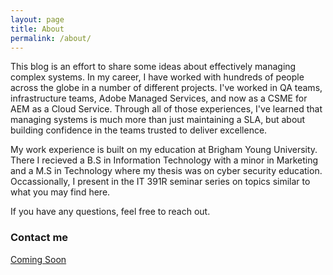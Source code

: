 ```yaml
---
layout: page
title: About
permalink: /about/
---
```

This blog is an effort to share some ideas about effectively managing complex systems. In my career, I have worked with hundreds of people across the globe in a number of different projects. I've worked in QA teams, infrastructure teams, Adobe Managed Services, and now as a CSME for AEM as a Cloud Service. Through all of those experiences, I've learned that managing systems is much more than just maintaining a SLA, but about building confidence in the teams trusted to deliver excellence.

My work experience is built on my education at Brigham Young University. There I recieved a B.S in Information Technology with a minor in Marketing and a M.S in Technology where my thesis was on cyber security education. Occassionally, I present in the IT 391R seminar series on topics similar to what you may find here. 

If you have any questions, feel free to reach out.


### Contact me

[Coming Soon](mailto:email@domain.com)
